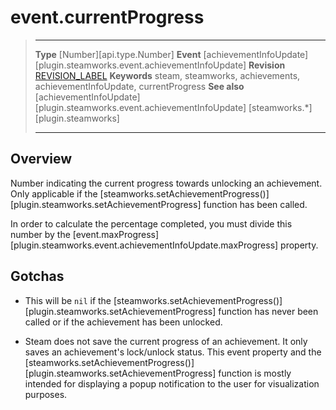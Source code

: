 # event.currentProgress

> --------------------- ------------------------------------------------------------------------------------------
> __Type__              [Number][api.type.Number]
> __Event__             [achievementInfoUpdate][plugin.steamworks.event.achievementInfoUpdate]
> __Revision__          [REVISION_LABEL](REVISION_URL)
> __Keywords__          steam, steamworks, achievements, achievementInfoUpdate, currentProgress
> __See also__          [achievementInfoUpdate][plugin.steamworks.event.achievementInfoUpdate]
>                       [steamworks.*][plugin.steamworks]
> --------------------- ------------------------------------------------------------------------------------------

## Overview

Number indicating the current progress towards unlocking an achievement. Only applicable if the [steamworks.setAchievementProgress()][plugin.steamworks.setAchievementProgress] function has been called.

In order to calculate the percentage completed, you must divide this number by the [event.maxProgress][plugin.steamworks.event.achievementInfoUpdate.maxProgress] property.


## Gotchas

* This will be `nil` if the [steamworks.setAchievementProgress()][plugin.steamworks.setAchievementProgress] function has never been called or if the achievement has been unlocked.

* Steam does not save the current progress of an achievement. It only saves an achievement's lock/unlock status. This event property and the [steamworks.setAchievementProgress()][plugin.steamworks.setAchievementProgress] function is mostly intended for displaying a popup notification to the user for visualization purposes.
